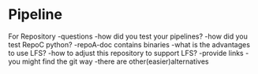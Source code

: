 # Pipeline
For Repository
-questions
 -how did you test your pipelines?
 -how did you test RepoC python?
-repoA-doc contains binaries
 -what is the advantages to use LFS?
 -how to adjust this repository to support LFS?
   -provide links
   -you might find the git way
   -there are other(easier)alternatives

